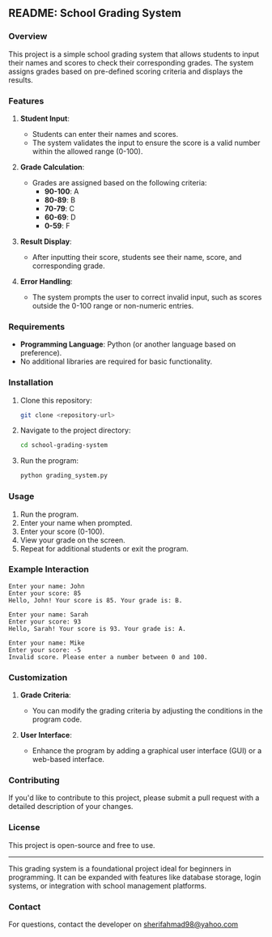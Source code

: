 ## README: School Grading System  

### Overview  
This project is a simple school grading system that allows students to input their names and scores to check their corresponding grades. The system assigns grades based on pre-defined scoring criteria and displays the results.  

### Features  
1. **Student Input**:  
   - Students can enter their names and scores.  
   - The system validates the input to ensure the score is a valid number within the allowed range (0-100).  

2. **Grade Calculation**:  
   - Grades are assigned based on the following criteria:  
     - **90-100**: A  
     - **80-89**: B  
     - **70-79**: C  
     - **60-69**: D  
     - **0-59**: F  

3. **Result Display**:  
   - After inputting their score, students see their name, score, and corresponding grade.  

4. **Error Handling**:  
   - The system prompts the user to correct invalid input, such as scores outside the 0-100 range or non-numeric entries.  

### Requirements  
- **Programming Language**: Python (or another language based on preference).  
- No additional libraries are required for basic functionality.  

### Installation  
1. Clone this repository:  
   ```bash  
   git clone <repository-url>  
   ```  
2. Navigate to the project directory:  
   ```bash  
   cd school-grading-system  
   ```  
3. Run the program:  
   ```bash  
   python grading_system.py  
   ```  

### Usage  
1. Run the program.  
2. Enter your name when prompted.  
3. Enter your score (0-100).  
4. View your grade on the screen.  
5. Repeat for additional students or exit the program.  

### Example Interaction  
```  
Enter your name: John  
Enter your score: 85  
Hello, John! Your score is 85. Your grade is: B.  

Enter your name: Sarah  
Enter your score: 93  
Hello, Sarah! Your score is 93. Your grade is: A.   

Enter your name: Mike  
Enter your score: -5  
Invalid score. Please enter a number between 0 and 100.  
```  

### Customization  
1. **Grade Criteria**:  
   - You can modify the grading criteria by adjusting the conditions in the program code.  

2. **User Interface**:  
   - Enhance the program by adding a graphical user interface (GUI) or a web-based interface.  

### Contributing  
If you'd like to contribute to this project, please submit a pull request with a detailed description of your changes.  

### License  
This project is open-source and free to use.  

---  
This grading system is a foundational project ideal for beginners in programming. It can be expanded with features like database storage, login systems, or integration with school management platforms.

### Contact
For questions, contact the developer on sherifahmad98@yahoo.com
